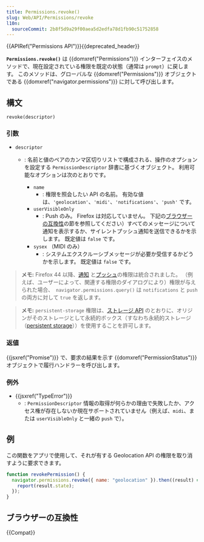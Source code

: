 ```yaml
---
title: Permissions.revoke()
slug: Web/API/Permissions/revoke
l10n:
  sourceCommit: 2b8f5d9a29f00aea5d2edfa78d1fb90c51752858
---
```


{{APIRef("Permissions API")}}{{deprecated_header}}

**`Permissions.revoke()`** は {{domxref("Permissions")}} インターフェイスのメソッドで、現在設定されている権限を既定の状態（通常は `prompt`）に戻します。
このメソッドは、グローバルな {{domxref("Permissions")}} オブジェクトである {{domxref("navigator.permissions")}} に対して呼び出します。

## 構文

```js-nolint
revoke(descriptor)
```

### 引数

- `descriptor`

  - : 名前と値のペアのカンマ区切りリストで構成される、操作のオプションを設定する `PermissionDescriptor` 辞書に基づくオブジェクト。 利用可能なオプションは次のとおりです。

    - `name`
      - : 権限を照会したい API の名前。 有効な値は、`'geolocation'`、`'midi'`、`'notifications'`、`'push'` です。
    - `userVisibleOnly`
      - : Push のみ。 Firefox は対応していません。 下記の[ブラウザーの互換性](#ブラウザーの互換性)の節を参照してください）すべてのメッセージについて通知を表示するか、サイレントプッシュ通知を送信できるかを示します。 既定値は `false` です。
    - `sysex` （MIDI のみ）
      - : システムエクスクルーシブメッセージが必要か受信するかどうかを示します。 既定値は `false` です。

> **メモ:** Firefox 44 以降、[通知](/ja/docs/Web/API/Notifications_API) と[プッシュ](/ja/docs/Web/API/Push_API)の権限は統合されました。 （例えば、ユーザーによって、関連する権限のダイアログにより）権限が与えられた場合、　`navigator.permissions.query()` は `notifications` と `push` の両方に対して `true` を返します。

> **メモ:** `persistent-storage` 権限は、[ストレージ API](https://storage.spec.whatwg.org/) のとおりに、オリジンがそのストレージとして永続的ボックス（すなわち永続的ストレージ（[persistent storage](https://storage.spec.whatwg.org/#persistence)））を使用することを許可します。

### 返値

{{jsxref("Promise")}} で、要求の結果を示す {{domxref("PermissionStatus")}} オブジェクトで履行ハンドラーを呼び出します。

### 例外

- {{jsxref("TypeError")}}
  - : `PermissionDescriptor` 情報の取得が何らかの理由で失敗したか、アクセス権が存在しないか現在サポートされていません（例えば、`midi`、または `userVisibleOnly` と一緒の `push` で）。

## 例

この関数をアプリで使用して、それが有する Geolocation API の権限を取り消すように要求できます。

```js
function revokePermission() {
  navigator.permissions.revoke({ name: "geolocation" }).then((result) => {
    report(result.state);
  });
}
```

## ブラウザーの互換性

{{Compat}}
